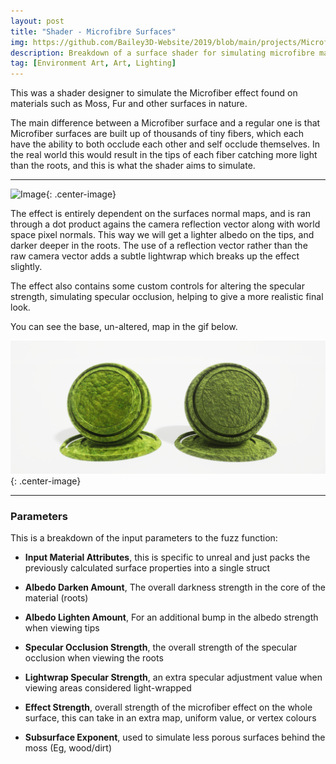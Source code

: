 ```yaml
---
layout: post
title: "Shader - Microfibre Surfaces"
img: https://github.com/Bailey3D-Website/2019/blob/main/projects/Microfibre%20Shader/thumb.png?raw=true # Add image post (optional)
description: Breakdown of a surface shader for simulating microfibre materials, such as Moss and Cloth.
tag: [Environment Art, Art, Lighting]
---
```


This was a shader designer to simulate the Microfiber effect found on materials such as Moss, Fur and other surfaces in nature.

The main difference between a Microfiber surface and a regular one is that Microfiber surfaces are built up of thousands of tiny fibers, which each have the ability to both occlude each other and self occlude themselves.
In the real world this would result in the tips of each fiber catching more light than the roots, and this is what the shader aims to simulate.

---

![Image](https://github.com/Bailey3D-Website/2019/blob/main/projects/Microfibre%20Shader/moss_turnaround.gif?raw=true){: .center-image}


The effect is entirely dependent on the surfaces normal maps, and is ran through a dot product agains the camera reflection vector along with world space pixel normals. This way we will get a lighter albedo on the tips, and darker deeper in the roots. The use of a reflection vector rather than the raw camera vector adds a subtle lightwrap which breaks up the effect slightly.

The effect also contains some custom controls for altering the specular strength, simulating specular occlusion, helping to give a more realistic final look.

You can see the base, un-altered, map in the gif below.

![Image](https://github.com/Bailey3D-Website/2019/blob/main/projects/Microfibre%20Shader/moss_renders.png?raw=true){: .center-image}

---

### Parameters

This is a breakdown of the input parameters to the fuzz function:

- __Input Material Attributes__, this is specific to unreal and just packs the previously calculated surface properties into a single struct

- __Albedo Darken Amount__, The overall darkness strength in the core of the material (roots)

- __Albedo Lighten Amount__, For an additional bump in the albedo strength when viewing tips

- __Specular Occlusion Strength__, the overall strength of the specular occlusion when viewing the roots

- __Lightwrap Specular Strength__, an extra specular adjustment value when viewing areas considered light-wrapped

- __Effect Strength__, overall strength of the microfiber effect on the whole surface, this can take in an extra map, uniform value, or vertex colours

- __Subsurface Exponent__, used to simulate less porous surfaces behind the moss (Eg, wood/dirt)